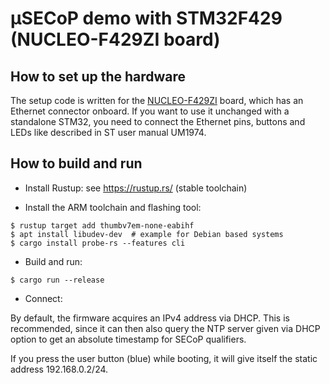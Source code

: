 # µSECoP demo with STM32F429 (NUCLEO-F429ZI board)

## How to set up the hardware

The setup code is written for the
[NUCLEO-F429ZI](https://www.st.com/en/evaluation-tools/nucleo-f429zi.html)
board, which has an Ethernet connector onboard.  If you want to use it unchanged
with a standalone STM32, you need to connect the Ethernet pins, buttons and LEDs
like described in ST user manual UM1974.

## How to build and run

* Install Rustup: see https://rustup.rs/ (stable toolchain)

* Install the ARM toolchain and flashing tool:

```
$ rustup target add thumbv7em-none-eabihf
$ apt install libudev-dev  # example for Debian based systems
$ cargo install probe-rs --features cli
```

* Build and run:

```
$ cargo run --release
```

* Connect:

By default, the firmware acquires an IPv4 address via DHCP.  This is
recommended, since it can then also query the NTP server given via
DHCP option to get an absolute timestamp for SECoP qualifiers.

If you press the user button (blue) while booting, it will give itself the
static address 192.168.0.2/24.
